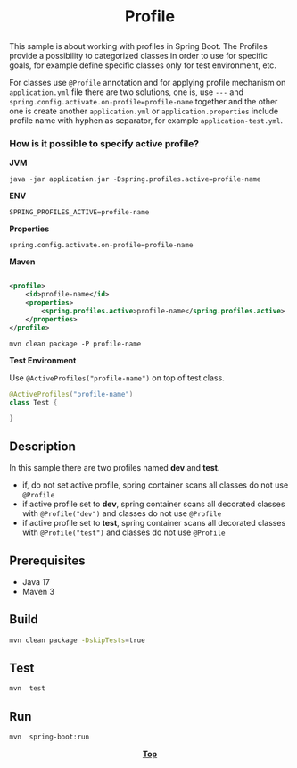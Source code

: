 # <p align="center">Profile</p>

This sample is about working with profiles in Spring Boot. The Profiles provide a possibility to categorized classes in
order to use for specific goals, for example define specific classes only for test environment, etc.

For classes use `@Profile` annotation and for applying profile mechanism on `application.yml` file there are two 
solutions, one is, use `---` and `spring.config.activate.on-profile=profile-name` together and the other one is create
another `application.yml` or `application.properties` include profile name with hyphen as separator, for example 
`application-test.yml`.

### How is it possible to specify active profile?

**JVM**

```shell
java -jar application.jar -Dspring.profiles.active=profile-name
```

**ENV**

```dotenv
SPRING_PROFILES_ACTIVE=profile-name
```

**Properties**

```properties
spring.config.activate.on-profile=profile-name
```

**Maven**

```xml

<profile>
    <id>profile-name</id>
    <properties>
        <spring.profiles.active>profile-name</spring.profiles.active>
    </properties>
</profile>
```

```shell
mvn clean package -P profile-name
```

**Test Environment**

Use `@ActiveProfiles("profile-name")` on top of test class.

```java
@ActiveProfiles("profile-name")
class Test {

}
```

## Description

In this sample there are two profiles named **dev** and **test**.

* if, do not set active profile, spring container scans all classes do not use `@Profile`
* if active profile set to **dev**, spring container scans all decorated classes with `@Profile("dev")` and classes do
  not use `@Profile`
* if active profile set to **test**, spring container scans all decorated classes with `@Profile("test")` and classes do
  not use `@Profile`

## Prerequisites

* Java 17
* Maven 3

## Build

```bash
mvn clean package -DskipTests=true
```

## Test

```bash
mvn  test
```

## Run

```bash
mvn  spring-boot:run
```

**<p align="center"> [Top](#Profile) </p>**